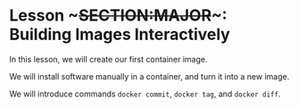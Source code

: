 <!SLIDE>
# Lesson ~~~SECTION:MAJOR~~~: Building Images Interactively

In this lesson, we will create our first container image.

We will install software manually in a container, and turn it
into a new image.

We will introduce commands `docker commit`, `docker tag`, and `docker diff`.
